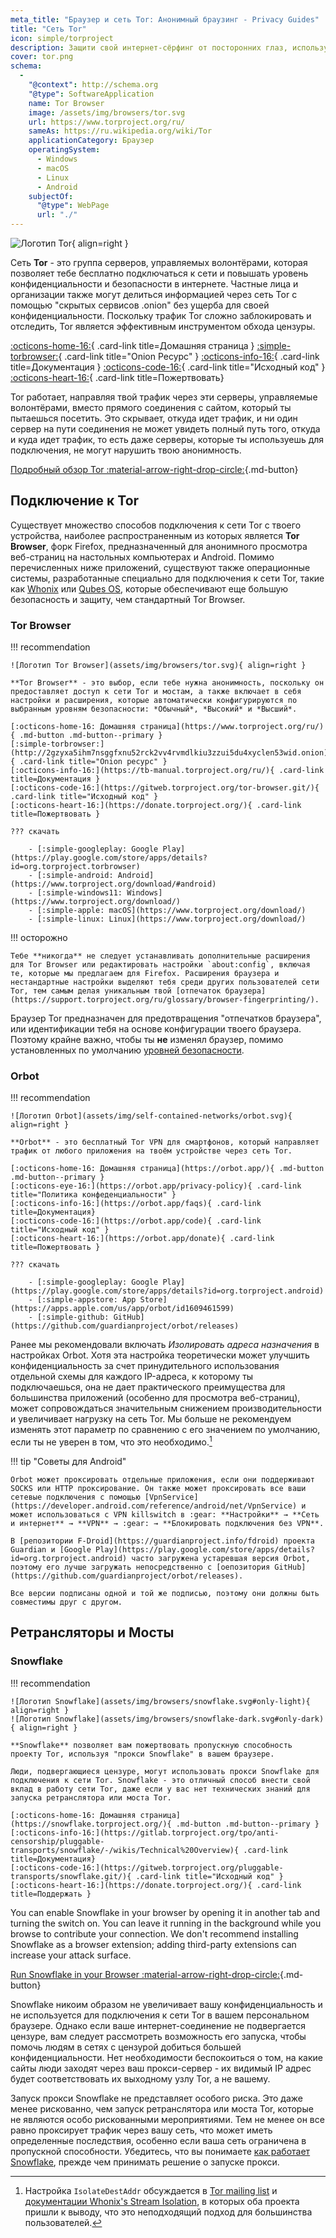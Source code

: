 ```yaml
---
meta_title: "Браузер и сеть Tor: Анонимный браузинг - Privacy Guides"
title: "Сеть Tor"
icon: simple/torproject
description: Защити свой интернет-сёрфинг от посторонних глаз, используя сеть Tor - безопасную сеть, обходящую цензуру.
cover: tor.png
schema:
  - 
    "@context": http://schema.org
    "@type": SoftwareApplication
    name: Tor Browser
    image: /assets/img/browsers/tor.svg
    url: https://www.torproject.org/ru/
    sameAs: https://ru.wikipedia.org/wiki/Tor
    applicationCategory: Браузер
    operatingSystem:
      - Windows
      - macOS
      - Linux
      - Android
    subjectOf:
      "@type": WebPage
      url: "./"
---
```


![Логотип Tor](assets/img/self-contained-networks/tor.svg){ align=right }

Сеть **Tor** - это группа серверов, управляемых волонтёрами, которая позволяет тебе бесплатно подключаться к сети и повышать уровень конфиденциальности и безопасности в интернете. Частные лица и организации также могут делиться информацией через сеть Tor с помощью "скрытых сервисов .onion" без ущерба для своей конфиденциальности. Поскольку трафик Tor сложно заблокировать и отследить, Tor является эффективным инструментом обхода цензуры.

[:octicons-home-16:](https://www.torproject.org){ .card-link title=Домашняя страница }
[:simple-torbrowser:](http://2gzyxa5ihm7nsggfxnu52rck2vv4rvmdlkiu3zzui5du4xyclen53wid.onion){ .card-link title="Onion Ресурс" }
[:octicons-info-16:](https://tb-manual.torproject.org/){ .card-link title=Документация }
[:octicons-code-16:](https://gitweb.torproject.org/tor.git){ .card-link title="Исходный код" }
[:octicons-heart-16:](https://donate.torproject.org/){ .card-link title=Пожертвовать}

Tor работает, направляя твой трафик через эти серверы, управляемые волонтёрами, вместо прямого соединения с сайтом, который ты пытаешься посетить. Это скрывает, откуда идет трафик, и ни один сервер на пути соединения не может увидеть полный путь того, откуда и куда идет трафик, то есть даже серверы, которые ты используешь для подключения, не могут нарушить твою анонимность.

[Подробный обзор Tor :material-arrow-right-drop-circle:](advanced/tor-overview.md ""){.md-button}

## Подключение к Tor

Существует множество способов подключения к сети Tor с твоего устройства, наиболее распространенным из которых является **Tor Browser**, форк Firefox, предназначенный для анонимного просмотра веб-страниц на настольных компьютерах и Android. Помимо перечисленных ниже приложений, существуют также операционные системы, разработанные специально для подключения к сети Tor, такие как [Whonix](desktop.md#whonix) или [Qubes OS](desktop.md#qubes-os), которые обеспечивают еще большую безопасность и защиту, чем стандартный Tor Browser.

### Tor Browser

!!! recommendation

    ![Логотип Tor Browser](assets/img/browsers/tor.svg){ align=right }
    
    **Tor Browser** - это выбор, если тебе нужна анонимность, поскольку он предоставляет доступ к сети Tor и мостам, а также включает в себя настройки и расширения, которые автоматически конфигурируются по выбранным уровням безопасности: *Обычный*, *Высокий* и *Высший*.
    
    [:octicons-home-16: Домашняя страница](https://www.torproject.org/ru/){ .md-button .md-button--primary }
    [:simple-torbrowser:](http://2gzyxa5ihm7nsggfxnu52rck2vv4rvmdlkiu3zzui5du4xyclen53wid.onion){ .card-link title="Onion ресурс" }
    [:octicons-info-16:](https://tb-manual.torproject.org/ru/){ .card-link title=Документация }
    [:octicons-code-16:](https://gitweb.torproject.org/tor-browser.git/){ .card-link title="Исходный код" }
    [:octicons-heart-16:](https://donate.torproject.org/){ .card-link title=Пожертвовать }
    
    ??? скачать
    
        - [:simple-googleplay: Google Play](https://play.google.com/store/apps/details?id=org.torproject.torbrowser)
        - [:simple-android: Android](https://www.torproject.org/download/#android)
        - [:simple-windows11: Windows](https://www.torproject.org/download/)
        - [:simple-apple: macOS](https://www.torproject.org/download/)
        - [:simple-linux: Linux](https://www.torproject.org/download/)

!!! осторожно

    Тебе **никогда** не следует устанавливать дополнительные расширения для Tor Browser или редактировать настройки `about:config`, включая те, которые мы предлагаем для Firefox. Расширения браузера и нестандартные настройки выделяют тебя среди других пользователей сети Tor, тем самым делая уникальным твой [отпечаток браузера](https://support.torproject.org/ru/glossary/browser-fingerprinting/).

Браузер Tor предназначен для предотвращения "отпечатков браузера", или идентификации тебя на основе конфигурации твоего браузера. Поэтому крайне важно, чтобы ты **не** изменял браузер, помимо установленных по умолчанию [уровней безопасности](https://tb-manual.torproject.org/ru/security-settings/).

### Orbot

!!! recommendation

    ![Логотип Orbot](assets/img/self-contained-networks/orbot.svg){ align=right }
    
    **Orbot** - это бесплатный Tor VPN для смартфонов, который направляет трафик от любого приложения на твоём устройстве через сеть Tor.
    
    [:octicons-home-16: Домашняя страница](https://orbot.app/){ .md-button .md-button--primary }
    [:octicons-eye-16:](https://orbot.app/privacy-policy){ .card-link title="Политика конфеденциальности" }
    [:octicons-info-16:](https://orbot.app/faqs){ .card-link title=Документация}
    [:octicons-code-16:](https://orbot.app/code){ .card-link title="Исходный код" }
    [:octicons-heart-16:](https://orbot.app/donate){ .card-link title=Пожертвовать }
    
    ??? скачать
    
        - [:simple-googleplay: Google Play](https://play.google.com/store/apps/details?id=org.torproject.android)
        - [:simple-appstore: App Store](https://apps.apple.com/us/app/orbot/id1609461599)
        - [:simple-github: GitHub](https://github.com/guardianproject/orbot/releases)

Ранее мы рекомендовали включать *Изолировать адреса назначения* в настройках Orbot. Хотя эта настройка теоретически может улучшить конфиденциальность за счет принудительного использования отдельной схемы для каждого IP-адреса, к которому ты подключаешься, она не дает практического преимущества для большинства приложений (особенно для просмотра веб-страниц), может сопровождаться значительным снижением производительности и увеличивает нагрузку на сеть Tor. Мы больше не рекомендуем изменять этот параметр по сравнению с его значением по умолчанию, если ты не уверен в том, что это необходимо.[^1]

!!! tip "Советы для Android"

    Orbot может проксировать отдельные приложения, если они поддерживают SOCKS или HTTP проксирование. Он также может проксировать все ваши сетевые подключения с помощью [VpnService](https://developer.android.com/reference/android/net/VpnService) и может использоваться с VPN killswitch в :gear: **Настройки** → **Сеть и интернет** → **VPN** → :gear: → **Блокировать подключения без VPN**.
    
    В [репозитории F-Droid](https://guardianproject.info/fdroid) проекта Guardian и [Google Play](https://play.google.com/store/apps/details?id=org.torproject.android) часто загружена устаревшая версия Orbot, поэтому его лучше загружать непосредственно с [оепозитория GitHub](https://github.com/guardianproject/orbot/releases).
    
    Все версии подписаны одной и той же подписью, поэтому они должны быть совместимы друг с другом.

## Ретрансляторы и Мосты

### Snowflake

!!! recommendation

    ![Логотип Snowflake](assets/img/browsers/snowflake.svg#only-light){ align=right }
    ![Логотип Snowflake](assets/img/browsers/snowflake-dark.svg#only-dark){ align=right }
    
    **Snowflake** позволяет вам пожертвовать пропускную способность проекту Tor, используя "прокси Snowflake" в вашем браузере.
    
    Люди, подвергающиеся цензуре, могут использовать прокси Snowflake для подключения к сети Tor. Snowflake - это отличный способ внести свой вклад в работу сети Tor, даже если у вас нет технических знаний для запуска ретранслятора или моста Tor.
    
    [:octicons-home-16: Домашняя страница](https://snowflake.torproject.org/){ .md-button .md-button--primary }
    [:octicons-info-16:](https://gitlab.torproject.org/tpo/anti-censorship/pluggable-transports/snowflake/-/wikis/Technical%20Overview){ .card-link title=Документация}
    [:octicons-code-16:](https://gitweb.torproject.org/pluggable-transports/snowflake.git/){ .card-link title="Исходный код" }
    [:octicons-heart-16:](https://donate.torproject.org/){ .card-link title=Поддержать }

You can enable Snowflake in your browser by opening it in another tab and turning the switch on. You can leave it running in the background while you browse to contribute your connection. We don't recommend installing Snowflake as a browser extension; adding third-party extensions can increase your attack surface.

[Run Snowflake in your Browser :material-arrow-right-drop-circle:](https://snowflake.torproject.org/embed.html ""){.md-button}

Snowflake никоим образом не увеличивает вашу конфиденциальность и не используется для подключения к сети Tor в вашем персональном браузере. Однако если ваше интернет-соединение не подвергается цензуре, вам следует рассмотреть возможность его запуска, чтобы помочь людям в сетях с цензурой добиться большей конфиденциальности. Нет необходимости беспокоиться о том, на какие сайты люди заходят через ваш прокси-сервер - их видимый IP адрес будет соответствовать их выходному узлу Tor, а не вашему.

Запуск прокси Snowflake не представляет особого риска. Это даже менее рискованно, чем запуск ретранслятора или моста Tor, которые не являются особо рискованными мероприятиями. Тем не менее он все равно проксирует трафик через вашу сеть, что может иметь определенные последствия, особенно если ваша сеть ограничена в пропускной способности. Убедитесь, что вы понимаете [как работает Snowflake](https://gitlab.torproject.org/tpo/anti-censorship/pluggable-transports/snowflake/-/wikis/home), прежде чем принимать решение о запуске прокси.

[^1]: Настройка `IsolateDestAddr` обсуждается в [Tor mailing list](https://lists.torproject.org/pipermail/tor-talk/2012-May/024403.html) и [документации Whonix's Stream Isolation](https://www.whonix.org/wiki/Stream_Isolation), в которых оба проекта пришли к выводу, что это неподходящий подход для большинства пользователей.

